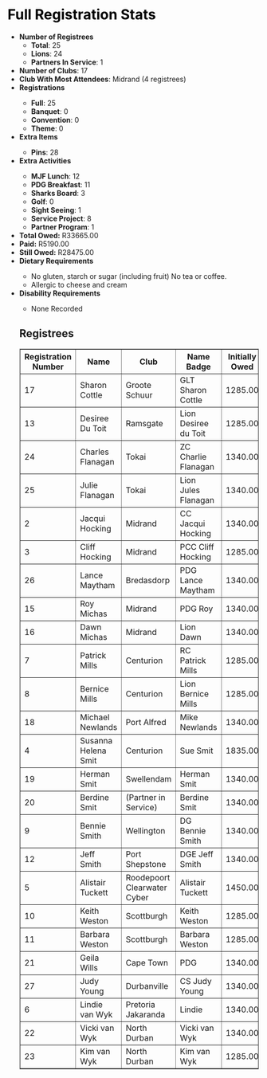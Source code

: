 <html>
<head>
<script type="text/javascript" src="https://ajax.googleapis.com/ajax/libs/jquery/3.4.1/jquery.min.js"></script>
<script type="text/javascript" src="https://cdnjs.com/libraries/jquery.tablesorter"></script>
<script type="text/javascript">
    $(function() {
        $(".registreeTable").tablesorter();
    });
</script>
</head>
<body>
<h1 style="color: #000000;">Full Registration Stats</h1>

<ul>
<li><strong>Number of Registrees</strong><ul>
<li><strong>Total</strong>: 25</li><li><strong>Lions</strong>: 24</li><li><strong>Partners In Service</strong>: 1</li></ul><li><strong>Number of Clubs</strong>: 17</li>
<li><strong>Club With Most Attendees</strong>: Midrand (4 registrees)
<li><strong>Registrations</strong></li><ul><li><strong>Full</strong>: 25
<li><strong>Banquet</strong>: 0
<li><strong>Convention</strong>: 0
<li><strong>Theme</strong>: 0
</ul><li><strong>Extra Items</strong></li><ul><li><strong>Pins</strong>: 28
</ul><li><strong>Extra Activities</strong></li><ul><li><strong>MJF Lunch</strong>: 12
<li><strong>PDG Breakfast</strong>: 11
<li><strong>Sharks Board</strong>: 3
<li><strong>Golf</strong>: 0
<li><strong>Sight Seeing</strong>: 1
<li><strong>Service Project</strong>: 8
<li><strong>Partner Program</strong>: 1
</ul><li><strong>Total Owed:</strong> R33665.00</li><li><strong>Paid:</strong> R5190.00</li><li><strong>Still Owed:</strong> R28475.00</li><li><strong>Dietary Requirements</strong></li><ul><li>No gluten, starch or sugar (including fruit) No tea or coffee.</li>
<li>Allergic to cheese and cream</li>
</ul><li><strong>Disability Requirements</strong></li><ul><li>None Recorded</li>
</ul><h2>Registrees</h2>
<table id="registreeTable" class="tablesorter" border="1" padding=1>
    <thead>
        <tr>
            <th>
                Registration Number
            </th> 
            <th>
                Name
            </th> 
            <th>
                Club
            </th>
            <th>
                Name Badge
            </th>
            <th>
                Initially Owed
            </th>
            <th>
                Paid
            </th>
            <th>
                Still Owed
            </th>
        </tr>
    </thead>
    <tbody>
<tr><td>17</td><td>Sharon Cottle</td><td>Groote Schuur</td><td>GLT Sharon Cottle </td><td>1285.00</td><td>0.00</td><td>1285.00</td></tr><tr><td>13</td><td>Desiree Du Toit</td><td>Ramsgate</td><td>Lion Desiree du Toit </td><td>1285.00</td><td>0.00</td><td>1285.00</td></tr><tr><td>24</td><td>Charles Flanagan</td><td>Tokai</td><td>ZC Charlie Flanagan</td><td>1340.00</td><td>300.00</td><td>1040.00</td></tr><tr><td>25</td><td>Julie Flanagan</td><td>Tokai</td><td>Lion Jules Flanagan</td><td>1340.00</td><td>300.00</td><td>1040.00</td></tr><tr><td>2</td><td>Jacqui Hocking</td><td>Midrand</td><td>CC Jacqui Hocking</td><td>1340.00</td><td>300.00</td><td>1040.00</td></tr><tr><td>3</td><td>Cliff Hocking</td><td>Midrand</td><td>PCC Cliff Hocking</td><td>1285.00</td><td>300.00</td><td>985.00</td></tr><tr><td>26</td><td>Lance Maytham</td><td>Bredasdorp</td><td>PDG Lance Maytham</td><td>1340.00</td><td>1340.00</td><td>0.00</td></tr><tr><td>15</td><td>Roy Michas</td><td>Midrand</td><td>PDG Roy</td><td>1340.00</td><td>0.00</td><td>1340.00</td></tr><tr><td>16</td><td>Dawn Michas</td><td>Midrand</td><td>Lion Dawn</td><td>1340.00</td><td>0.00</td><td>1340.00</td></tr><tr><td>7</td><td>Patrick Mills</td><td>Centurion</td><td>RC Patrick Mills</td><td>1285.00</td><td>300.00</td><td>985.00</td></tr><tr><td>8</td><td>Bernice Mills</td><td>Centurion</td><td>Lion Bernice Mills</td><td>1285.00</td><td>300.00</td><td>985.00</td></tr><tr><td>18</td><td>Michael Newlands</td><td>Port Alfred</td><td>Mike Newlands</td><td>1340.00</td><td>0.00</td><td>1340.00</td></tr><tr><td>4</td><td>Susanna Helena Smit</td><td>Centurion</td><td>Sue Smit</td><td>1835.00</td><td>0.00</td><td>1835.00</td></tr><tr><td>19</td><td>Herman Smit</td><td>Swellendam</td><td>Herman Smit</td><td>1340.00</td><td>0.00</td><td>1340.00</td></tr><tr><td>20</td><td>Berdine Smit</td><td>(Partner in Service)</td><td>Berdine Smit</td><td>1340.00</td><td>0.00</td><td>1340.00</td></tr><tr><td>9</td><td>Bennie Smith</td><td>Wellington</td><td>DG Bennie Smith</td><td>1340.00</td><td>0.00</td><td>1340.00</td></tr><tr><td>12</td><td>Jeff Smith</td><td>Port Shepstone</td><td>DGE Jeff Smith</td><td>1340.00</td><td>0.00</td><td>1340.00</td></tr><tr><td>5</td><td>Alistair Tuckett</td><td>Roodepoort Clearwater Cyber</td><td>Alistair Tuckett</td><td>1450.00</td><td>1450.00</td><td>0.00</td></tr><tr><td>10</td><td>Keith Weston</td><td>Scottburgh</td><td>Keith Weston</td><td>1285.00</td><td>300.00</td><td>985.00</td></tr><tr><td>11</td><td>Barbara Weston</td><td>Scottburgh</td><td>Barbara Weston</td><td>1285.00</td><td>300.00</td><td>985.00</td></tr><tr><td>21</td><td>Geila Wills</td><td>Cape Town</td><td>PDG </td><td>1340.00</td><td>0.00</td><td>1340.00</td></tr><tr><td>27</td><td>Judy Young</td><td>Durbanville</td><td>CS Judy Young</td><td>1340.00</td><td>0.00</td><td>1340.00</td></tr><tr><td>6</td><td>Lindie van Wyk</td><td>Pretoria Jakaranda</td><td>Lindie</td><td>1340.00</td><td>0.00</td><td>1340.00</td></tr><tr><td>22</td><td>Vicki van Wyk</td><td>North Durban</td><td>Vicki van Wyk</td><td>1340.00</td><td>0.00</td><td>1340.00</td></tr><tr><td>23</td><td>Kim van Wyk</td><td>North Durban</td><td>Kim van Wyk</td><td>1285.00</td><td>0.00</td><td>1285.00</td></tr>    </tbody>
</table>
</body>
</html>
